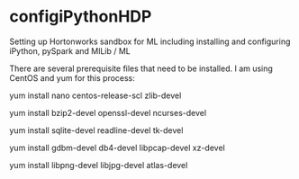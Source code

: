 # configiPythonHDP
Setting up Hortonworks sandbox for ML including installing and configuring iPython, pySpark and MlLib / ML

There are several prerequisite files that need to be installed. I am using CentOS and yum for this process:

  yum install nano centos-release-scl zlib-devel

  yum install bzip2-devel openssl-devel ncurses-devel

  yum install sqlite-devel readline-devel tk-devel

  yum install gdbm-devel db4-devel libpcap-devel xz-devel

  yum install libpng-devel libjpg-devel atlas-devel
